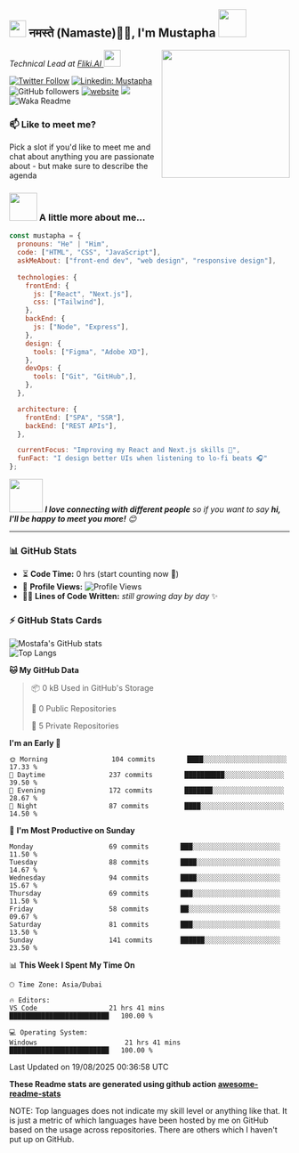<h2><img src="https://emojis.slackmojis.com/emojis/images/1531849430/4246/blob-sunglasses.gif?1531849430" width="30"/> नमस्ते (Namaste)🙏🏻, I'm Mustapha <img src="https://media.giphy.com/media/12oufCB0MyZ1Go/giphy.gif" width="50"></h2>
<img align='right' src="https://media.giphy.com/media/M9gbBd9nbDrOTu1Mqx/giphy.gif" width="230">
<p><em>Technical Lead at <a href="https://fliki.ai/">Fliki.AI
</a><img src="https://media.giphy.com/media/WUlplcMpOCEmTGBtBW/giphy.gif" width="30"> 
</em></p>

[![Twitter Follow](https://img.shields.io/twitter/follow/misteranmol?label=Follow)](https://twitter.com/intent/follow?screen_name=misteranmol)
[![Linkedin: Mustapha](https://img.shields.io/badge/-Mustapha-blue?style=flat-square&logo=Linkedin&logoColor=white&link=https://www.linkedin.com/in/anmol-p-singh/)](https://www.linkedin.com/in/anmol098/)
![GitHub followers](https://img.shields.io/github/followers/mustapha-aa?label=Follow&style=social)
[![website](https://img.shields.io/badge/Website-46a2f1.svg?&style=flat-square&logo=Google-Chrome&logoColor=white&link=https://anmolsingh.me/)](https://anmolsingh.me/)
![](https://visitor-badge.glitch.me/badge?page_id=anmol098.anmol098)
![Waka Readme](https://github.com/anmol098/anmol098/workflows/Waka%20Readme/badge.svg)


### 📫 Like to meet me?

Pick a slot if you'd like to meet me and chat about anything you are passionate about - but make sure to describe the agenda

### <img src="https://media.giphy.com/media/VgCDAzcKvsR6OM0uWg/giphy.gif" width="50"> A little more about me...  

```javascript
const mustapha = {
  pronouns: "He" | "Him",
  code: ["HTML", "CSS", "JavaScript"],
  askMeAbout: ["front-end dev", "web design", "responsive design"],
  
  technologies: {
    frontEnd: {
      js: ["React", "Next.js"],
      css: ["Tailwind"],
    },
    backEnd: {
      js: ["Node", "Express"],
    },
    design: {
      tools: ["Figma", "Adobe XD"],
    },
    devOps: {
      tools: ["Git", "GitHub",],
    },
  },

  architecture: {
    frontEnd: ["SPA", "SSR"],
    backEnd: ["REST APIs"],
  },

  currentFocus: "Improving my React and Next.js skills 🚀",
  funFact: "I design better UIs when listening to lo-fi beats 🎧"
};
```

<img src="https://media.giphy.com/media/LnQjpWaON8nhr21vNW/giphy.gif" width="60"> <em><b>I love connecting with different people</b> so if you want to say <b>hi, I'll be happy to meet you more!</b> 😊</em>

---
<!--START_SECTION:waka-->
### 📊 GitHub Stats

- ⏳ **Code Time:** 0 hrs (start counting now 🚀)  
- 👀 **Profile Views:** ![Profile Views](https://komarev.com/ghpvc/?username=mustapha-aa&label=Views&color=blue&style=flat)  
- 🧑‍💻 **Lines of Code Written:** *still growing day by day* ✨

### ⚡ GitHub Stats Cards
![Mostafa's GitHub stats](https://github-readme-stats.vercel.app/api?username=mustapha-aa&show_icons=true&theme=tokyonight)  
![Top Langs](https://github-readme-stats.vercel.app/api/top-langs/?username=mustapha-aa&layout=compact&theme=tokyonight) 

**🐱 My GitHub Data** 

> 📦 0 kB Used in GitHub's Storage 
 > 
> 📜 0 Public Repositories 
 > 
> 🔑 5 Private Repositories 
 > 
**I'm an Early 🐤** 

```text
🌞 Morning                104 commits        ████░░░░░░░░░░░░░░░░░░░░░   17.33 % 
🌆 Daytime                237 commits        ██████████░░░░░░░░░░░░░░░   39.50 % 
🌃 Evening                172 commits        ███████░░░░░░░░░░░░░░░░░░   28.67 % 
🌙 Night                  87 commits         ████░░░░░░░░░░░░░░░░░░░░░   14.50 % 
```
📅 **I'm Most Productive on Sunday** 

```text
Monday                   69 commits        ███░░░░░░░░░░░░░░░░░░░░░░   11.50 % 
Tuesday                  88 commits        ████░░░░░░░░░░░░░░░░░░░░░   14.67 % 
Wednesday                94 commits        ████░░░░░░░░░░░░░░░░░░░░░   15.67 % 
Thursday                 69 commits        ███░░░░░░░░░░░░░░░░░░░░░░   11.50 % 
Friday                   58 commits        ██░░░░░░░░░░░░░░░░░░░░░░░   09.67 % 
Saturday                 81 commits        ███░░░░░░░░░░░░░░░░░░░░░░   13.50 % 
Sunday                   141 commits       ██████░░░░░░░░░░░░░░░░░░░   23.50 % 
```


📊 **This Week I Spent My Time On** 

```text
🕑︎ Time Zone: Asia/Dubai

🔥 Editors: 
VS Code                  21 hrs 41 mins          █████████████████████████   100.00 % 

💻 Operating System: 
Windows                      21 hrs 41 mins      █████████████████████████   100.00 % 
```






 Last Updated on 19/08/2025 00:36:58 UTC
<!--END_SECTION:waka-->

**These Readme stats are generated using github action [awesome-readme-stats](https://github.com/anmol098/waka-readme-stats)**

NOTE: Top languages does not indicate my skill level or anything like that. It is just a metric of which languages have been hosted by me on GitHub based on the usage across repositories. There are others which I haven't put up on GitHub.
